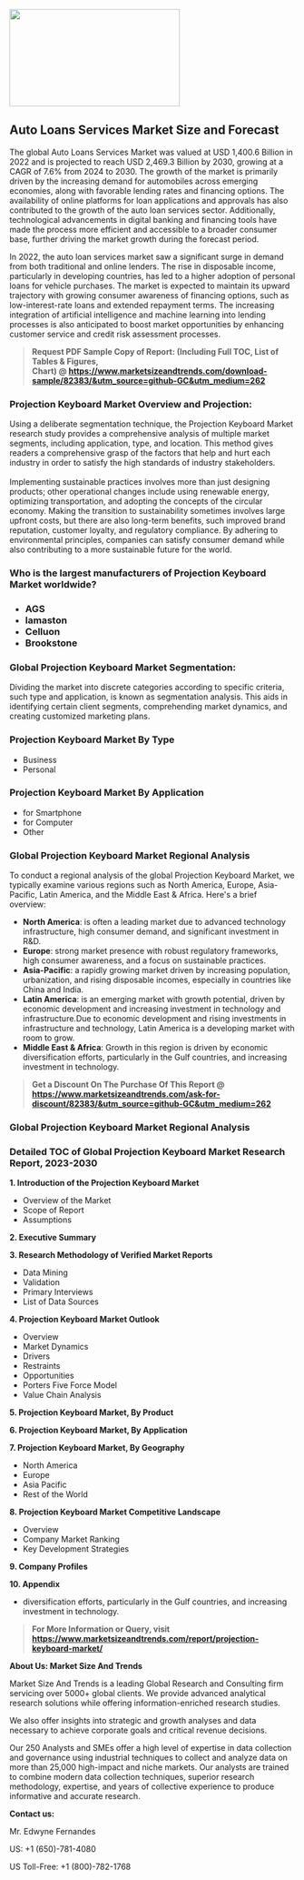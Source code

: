 <p><img class="alignnone size-medium wp-image-20088" src="https://ffe5etoiles.com/wp-content/uploads/2024/12/MST1-300x171.png" alt="" width="300" height="171" /></p><h2>Auto Loans Services Market Size and Forecast</h2><p>The global Auto Loans Services Market was valued at USD 1,400.6 Billion in 2022 and is projected to reach USD 2,469.3 Billion by 2030, growing at a CAGR of 7.6% from 2024 to 2030. The growth of the market is primarily driven by the increasing demand for automobiles across emerging economies, along with favorable lending rates and financing options. The availability of online platforms for loan applications and approvals has also contributed to the growth of the auto loan services sector. Additionally, technological advancements in digital banking and financing tools have made the process more efficient and accessible to a broader consumer base, further driving the market growth during the forecast period.</p><p>In 2022, the auto loan services market saw a significant surge in demand from both traditional and online lenders. The rise in disposable income, particularly in developing countries, has led to a higher adoption of personal loans for vehicle purchases. The market is expected to maintain its upward trajectory with growing consumer awareness of financing options, such as low-interest-rate loans and extended repayment terms. The increasing integration of artificial intelligence and machine learning into lending processes is also anticipated to boost market opportunities by enhancing customer service and credit risk assessment processes.</p></p><blockquote id="" class=""><strong>Request PDF Sample Copy of Report: (Including Full TOC, List of Tables &amp; Figures, Chart)&nbsp;@&nbsp;<strong><a href="https://www.marketsizeandtrends.com/download-sample/82383/&utm_source=github-GC&utm_medium=262" target="_blank">https://www.marketsizeandtrends.com/download-sample/82383/&utm_source=github-GC&utm_medium=262</a></strong></strong></blockquote><h3 id="" class="">Projection Keyboard Market&nbsp;Overview and Projection:</h3><p id="" class="">Using a deliberate segmentation technique, the Projection Keyboard Market research study provides a comprehensive analysis of multiple market segments, including application, type, and location. This method gives readers a comprehensive grasp of the factors that help and hurt each industry in order to satisfy the high standards of industry stakeholders. <br /> <br />Implementing sustainable practices involves more than just designing products; other operational changes include using renewable energy, optimizing transportation, and adopting the concepts of the circular economy. Making the transition to sustainability sometimes involves large upfront costs, but there are also long-term benefits, such improved brand reputation, customer loyalty, and regulatory compliance. By adhering to environmental principles, companies can satisfy consumer demand while also contributing to a more sustainable future for the world.</p><h3 id="" class="">Who is the largest manufacturers of&nbsp;Projection Keyboard Market worldwide?</h3><h3 class=""><p><ul><li>AGS </li><li> lamaston </li><li> Celluon </li><li> Brookstone</li></ul></p></h3><h3 id="" class="">Global&nbsp;Projection Keyboard Market Segmentation:</h3><p id="" class="">Dividing the market into discrete categories according to specific criteria, such type and application, is known as segmentation analysis. This aids in identifying certain client segments, comprehending market dynamics, and creating customized marketing plans.</p><h3 id="" class="">Projection Keyboard Market&nbsp;By Type</h3><p><p><ul><li>Business</li><li> Personal</p></li></ul></p></p><h3 id="" class="">Projection Keyboard Market&nbsp;By Application</h3><p class=""><p><ul><li>for Smartphone</li><li> for Computer</li><li> Other</li></ul></p></p><h3 id="" class="">Global Projection Keyboard Market Regional Analysis</h3><p id="" class="">To conduct a regional analysis of the global Projection Keyboard Market, we typically examine various regions such as North America, Europe, Asia-Pacific, Latin America, and the Middle East &amp; Africa. Here's a brief overview:</p><ul><li><strong>North America</strong>: is often a leading market due to advanced technology infrastructure, high consumer demand, and significant investment in R&amp;D.</li><li><strong>Europe</strong>: strong market presence with robust regulatory frameworks, high consumer awareness, and a focus on sustainable practices.</li><li><strong>Asia-Pacific</strong>: a rapidly growing market driven by increasing population, urbanization, and rising disposable incomes, especially in countries like China and India.</li><li><strong>Latin America</strong>: is an emerging market with growth potential, driven by economic development and increasing investment in technology and infrastructure.Due to economic development and rising investments in infrastructure and technology, Latin America is a developing market with room to grow.</li><li><strong>Middle East &amp; Africa</strong>: Growth in this region is driven by economic diversification efforts, particularly in the Gulf countries, and increasing investment in technology.</li></ul><blockquote id="" class=""><strong>Get a Discount On The Purchase Of This Report @ <strong><a href="https://www.marketsizeandtrends.com/ask-for-discount/82383/&utm_source=github-GC&utm_medium=262" target="_blank">https://www.marketsizeandtrends.com/ask-for-discount/82383/&utm_source=github-GC&utm_medium=262</a></strong></strong></blockquote><h3 id="" class="">Global Projection Keyboard Market Regional Analysis</h3><h3 id="" class="">Detailed TOC of Global Projection Keyboard Market Research Report, 2023-2030</h3><p id="" class=""><strong>1. Introduction of the Projection Keyboard Market</strong></p><ul><li>Overview of the Market</li><li>Scope of Report</li><li>Assumptions</li></ul><p id="" class=""><strong>2. Executive Summary</strong></p><p id="" class=""><strong>3. Research Methodology of Verified Market Reports</strong></p><ul><li>Data Mining</li><li>Validation</li><li>Primary Interviews</li><li>List of Data Sources</li></ul><p id="" class=""><strong>4. Projection Keyboard Market Outlook</strong></p><ul><li>Overview</li><li>Market Dynamics</li><li>Drivers</li><li>Restraints</li><li>Opportunities</li><li>Porters Five Force Model</li><li>Value Chain Analysis</li></ul><p id="" class=""><strong>5. Projection Keyboard Market, By Product</strong></p><p id="" class=""><strong>6. Projection Keyboard Market, By Application</strong></p><p id="" class=""><strong>7. Projection Keyboard Market, By Geography</strong></p><ul><li>North America</li><li>Europe</li><li>Asia Pacific</li><li>Rest of the World</li></ul><p id="" class=""><strong>8. Projection Keyboard Market Competitive Landscape</strong></p><ul><li>Overview</li><li>Company Market Ranking</li><li>Key Development Strategies</li></ul><p id="" class=""><strong>9. Company Profiles</strong></p><p id="" class=""><strong>10. Appendix</strong></p><ul><li>diversification efforts, particularly in the Gulf countries, and increasing investment in technology.</li></ul><blockquote id="" class=""><strong>For More Information or Query, visit <strong><strong><a href="https://www.marketsizeandtrends.com/report/projection-keyboard-market/" target="_blank">https://www.marketsizeandtrends.com/report/projection-keyboard-market/</a></strong></strong></strong></blockquote><p id="" class=""><strong>About Us: Market Size And Trends</strong></p><p id="" class="">Market Size And Trends is a leading Global Research and Consulting firm servicing over 5000+ global clients. We provide advanced analytical research solutions while offering information-enriched research studies.</p><p id="" class="">We also offer insights into strategic and growth analyses and data necessary to achieve corporate goals and critical revenue decisions.</p><p id="" class="">Our 250 Analysts and SMEs offer a high level of expertise in data collection and governance using industrial techniques to collect and analyze data on more than 25,000 high-impact and niche markets. Our analysts are trained to combine modern data collection techniques, superior research methodology, expertise, and years of collective experience to produce informative and accurate research.</p><p id="" class=""><strong>Contact us:</strong></p><p id="" class="">Mr. Edwyne Fernandes</p><p id="" class="">US: +1 (650)-781-4080</p><p id="" class="">US Toll-Free: +1 (800)-782-1768</p>
